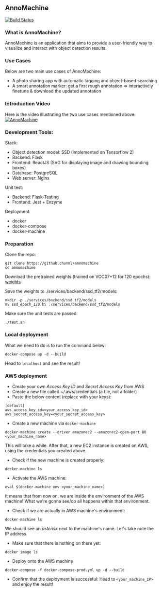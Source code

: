 ## AnnoMachine

[![Build Status](https://travis-ci.org/ChunML/AnnoMachine.svg?branch=master)](https://travis-ci.org/ChunML/AnnoMachine)

### What is AnnoMachine?
AnnoMachine is an application that aims to provide a user-friendly way to visualize and interact with object detection results.

### Use Cases
Below are two main use cases of AnnoMachine:
- A photo sharing app with automatic tagging and object-based searching
- A smart annotation marker: get a first rough annotation => interactively finetune & download the updated annotation

### Introduction Video
Here is the video illustrating the two use cases mentioned above:
[![AnnoMachine](https://raw.githubusercontent.com/ChunML/ChunML.github.io/master/images/projects/annomachine/annomachine.png)](https://youtu.be/NBO1acBqBlo)

### Development Tools:
Stack:
- Object detection model: SSD (implemented on Tensorflow 2)
- Backend: Flask
- Frontend: ReactJS (SVG for displaying image and drawing bounding boxes)
- Database: PostgreSQL
- Web server: Nginx

Unit test:
- Backend: Flask-Testing
- Frontend: Jest + Enzyme

Deployment:
- docker
- docker-compose
- docker-machine

### Preparation
Clone the repo:
```
git clone https://github.chunml/annomachine
cd annomachine
```

Download the pretrained weights (trained on VOC07+12 for 120 epochs):
[weights](https://drive.google.com/file/d/1atYMDyYvofuTjv_Q6QZQ8E0bRdL1exS-/view?usp=sharing)

Save the weights to ./services/backend/ssd_tf2/models:
```
mkdir -p ./services/backend/ssd_tf2/models
mv ssd_epoch_120.h5 ./services/backend/ssd_tf2/models
```

Make sure the unit tests are passed:
```
./test.sh
```

### Local deployment
What we need to do is to run the command below:
```
docker-compose up -d --build
```

Head to `localhost` and see the result!

### AWS deployment
- Create your own *Access Key ID* and *Secret Access Key* from AWS
- Create a new file called ~/.aws/credentials (a file, not a folder)
- Paste the below content (replace with your keys):
```
[default]
aws_access_key_id=<your_access_key_id>
aws_secret_access_key=<your_secret_access_key>
```
- Create a new machine via `docker-machine`
```
docker-machine create --driver amazonec2 --amazonec2-open-port 80 <your_machine_name>
```
This will take a while. After that, a new EC2 instance is created on AWS, using the credentials you created above.
- Check if the new machine is created properly:
```
docker-machine ls
```
- Activate the AWS machine:
```
eval $(docker-machine env <your_machine_name>)
```
It means that from now on, we are inside the environment of the AWS machine! What we're gonna see/do all happens within that environment.
- Check if we are actually in AWS machine's environment:
```
docker-machine ls
```
We should see an *asterisk* next to the machine's name. Let's take note the IP address.
- Make sure that there is nothing on there yet:
```
docker image ls
```
- Deploy onto the AWS machine
```
docker-compose -f docker-compose-prod.yml up -d --build
```
- Confirm that the deployment is successful:
Head to `<your_machine_IP>` and enjoy the result!

